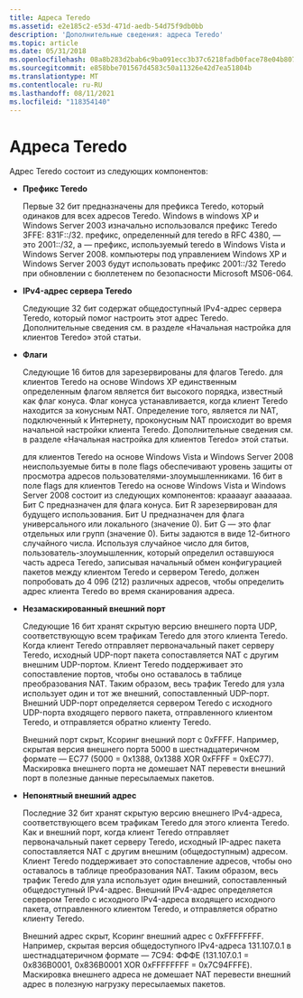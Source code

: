 ```yaml
---
title: Адреса Teredo
ms.assetid: e2e185c2-e53d-471d-aedb-54d75f9db0bb
description: 'Дополнительные сведения: адреса Teredo'
ms.topic: article
ms.date: 05/31/2018
ms.openlocfilehash: 08a8b283d2bab6c9ba091ecc3b37c6218fadb0face78e04b807be03d68b814d0
ms.sourcegitcommit: e858bbe701567d4583c50a11326e42d7ea51804b
ms.translationtype: MT
ms.contentlocale: ru-RU
ms.lasthandoff: 08/11/2021
ms.locfileid: "118354140"
---
```

# <a name="teredo-addresses"></a>Адреса Teredo

Адрес Teredo состоит из следующих компонентов:

-   **Префикс Teredo**

    Первые 32 бит предназначены для префикса Teredo, который одинаков для всех адресов Teredo. Windows в windows XP и Windows Server 2003 изначально использовался префикс Teredo 3FFE: 831F::/32. префикс, определенный для teredo в RFC 4380, — это 2001::/32, а — префикс, используемый teredo в Windows Vista и Windows Server 2008. компьютеры под управлением Windows XP и Windows Server 2003 будут использовать префикс 2001::/32 Teredo при обновлении с бюллетенем по безопасности Microsoft MS06-064.

-   **IPv4-адрес сервера Teredo**

    Следующие 32 бит содержат общедоступный IPv4-адрес сервера Teredo, который помог настроить этот адрес Teredo. Дополнительные сведения см. в разделе «Начальная настройка для клиентов Teredo» этой статьи.

-   **Флаги**

    Следующие 16 битов для зарезервированы для флагов Teredo. для клиентов Teredo на основе Windows XP единственным определенным флагом является бит высокого порядка, известный как флаг конуса. Флаг конуса устанавливается, когда клиент Teredo находится за конусным NAT. Определение того, является ли NAT, подключенный к Интернету, проконусным NAT происходит во время начальной настройки клиента Teredo. Дополнительные сведения см. в разделе «Начальная настройка для клиентов Teredo» этой статьи.

    для клиентов Teredo на основе Windows Vista и Windows Server 2008 неиспользуемые биты в поле flags обеспечивают уровень защиты от просмотра адресов пользователями-злоумышленниками. 16 бит в поле flags для клиентов Teredo на основе Windows Vista и Windows Server 2008 состоит из следующих компонентов: краааауг аааааааа. Бит C предназначен для флага конуса. Бит R зарезервирован для будущего использования. Бит U предназначен для флага универсального или локального (значение 0). Бит G — это флаг отдельных или групп (значение 0). Биты задаются в виде 12-битного случайного числа. Используя случайное число для битов, пользователь-злоумышленник, который определил оставшуюся часть адреса Teredo, записывая начальный обмен конфигурацией пакетов между клиентом Teredo и сервером Teredo, должен попробовать до 4 096 (212) различных адресов, чтобы определить адрес клиента Teredo во время сканирования адреса.

-   **Незамаскированный внешний порт**

    Следующие 16 бит хранят скрытую версию внешнего порта UDP, соответствующую всем трафикам Teredo для этого клиента Teredo. Когда клиент Teredo отправляет первоначальный пакет серверу Teredo, исходный UDP-порт пакета сопоставляется NAT с другим внешним UDP-портом. Клиент Teredo поддерживает это сопоставление портов, чтобы оно оставалось в таблице преобразования NAT. Таким образом, весь трафик Teredo для узла использует один и тот же внешний, сопоставленный UDP-порт. Внешний UDP-порт определяется сервером Teredo с исходного UDP-порта входящего первого пакета, отправленного клиентом Teredo, и отправляется обратно клиенту Teredo.

    Внешний порт скрыт, Ксоринг внешний порт с 0xFFFF. Например, скрытая версия внешнего порта 5000 в шестнадцатеричном формате — EC77 (5000 = 0x1388, 0x1388 XOR 0xFFFF = 0xEC77). Маскировка внешнего порта не домешает NAT перевести внешний порт в полезные данные пересылаемых пакетов.

-   **Непонятный внешний адрес**

    Последние 32 бит хранят скрытую версию внешнего IPv4-адреса, соответствующего всем трафикам Teredo для этого клиента Teredo. Как и внешний порт, когда клиент Teredo отправляет первоначальный пакет серверу Teredo, исходный IP-адрес пакета сопоставляется NAT с другим внешним (общедоступным) адресом. Клиент Teredo поддерживает это сопоставление адресов, чтобы оно оставалось в таблице преобразования NAT. Таким образом, весь трафик Teredo для узла использует один внешний, сопоставленный общедоступный IPv4-адрес. Внешний IPv4-адрес определяется сервером Teredo с исходного IPv4-адреса входящего исходного пакета, отправленного клиентом Teredo, и отправляется обратно клиенту Teredo.

    Внешний адрес скрыт, Ксоринг внешний адрес с 0xFFFFFFFF. Например, скрытая версия общедоступного IPv4-адреса 131.107.0.1 в шестнадцатеричном формате — 7C94: ФФФЕ (131.107.0.1 = 0x836B0001, 0x836B0001 XOR 0xFFFFFFFF = 0x7C94FFFE). Маскировка внешнего адреса не домешает NAT перевести внешний адрес в полезную нагрузку пересылаемых пакетов.

 

 




